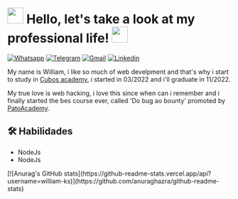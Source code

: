 <h1> <img src="https://media-exp1.licdn.com/dms/image/C4E0BAQHEhevwiHup0w/company-logo_200_200/0/1650930580857?e=1671667200&v=beta&t=slXPI3O8ZBgssGsE1YTOTFQgt5DUfXt7Ti9q0VErywI" width="36px">  Hello, let's take a look at my professional life!  <img src="https://media-exp1.licdn.com/dms/image/C4E0BAQHEhevwiHup0w/company-logo_200_200/0/1650930580857?e=1671667200&v=beta&t=slXPI3O8ZBgssGsE1YTOTFQgt5DUfXt7Ti9q0VErywI" width="36px"> </h1>

<a href="http://api.whatsapp.com/send?1=pt_BR&phone=5531985680927" target="_blank"><img alt="Whatsapp" src="https://img.shields.io/badge/WhatsApp-25D366?style=for-the-badge&logo=whatsapp&logoColor=white" /></a> <a href="https://t.me/willKrisley" target="_blank"><img alt="Telegram" src="https://img.shields.io/badge/Telegram-2CA5E0?style=for-the-badge&logo=telegram&logoColor=white" /></a> <a href="https://mail.google.com/mail/u/will.ks2101@gmail.com" target="_blank"><img alt="Gmail" src="https://img.shields.io/badge/Gmail-D14836?style=for-the-badge&logo=gmail&logoColor=white" /></a> <a href="https://www.linkedin.com/in/william-krisley/" target="_blank"><img alt="Linkedin" src="https://img.shields.io/badge/LinkedIn-0077B5?style=for-the-badge&logo=linkedin&logoColor=white" /></a>

My name is William, i like so much of web develpment and that's why i start to study in [Cubos academy](https://cubos.academy), i started in 03/2022 and i'll graduate in 11/2022.

My true love is web hacking, i love this since when can i remember and i finally started the bes course ever, called 'Do bug ao bounty' promoted by [PatoAcademy](https://pato.academy).

## 🛠 Habilidades
<ul>
  <li>NodeJs</li> 
  <li>NodeJs</li> 
 </ul>
[![Anurag's GitHub stats](https://github-readme-stats.vercel.app/api?username=william-ks)](https://github.com/anuraghazra/github-readme-stats)
